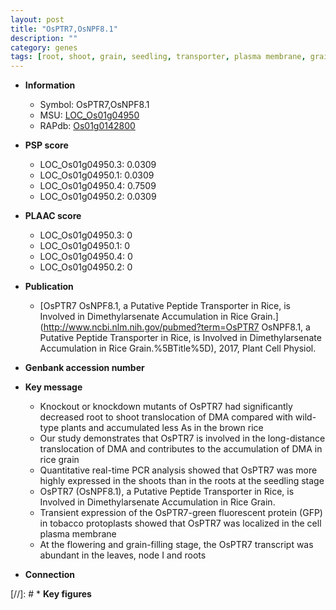 ```yaml
---
layout: post
title: "OsPTR7,OsNPF8.1"
description: ""
category: genes
tags: [root, shoot, grain, seedling, transporter, plasma membrane, grain-filling, node]
---
```


* **Information**  
    + Symbol: OsPTR7,OsNPF8.1  
    + MSU: [LOC_Os01g04950](http://rice.plantbiology.msu.edu/cgi-bin/ORF_infopage.cgi?orf=LOC_Os01g04950)  
    + RAPdb: [Os01g0142800](http://rapdb.dna.affrc.go.jp/viewer/gbrowse_details/irgsp1?name=Os01g0142800)  

* **PSP score**  
    + LOC_Os01g04950.3: 0.0309 
    + LOC_Os01g04950.1: 0.0309 
    + LOC_Os01g04950.4: 0.7509 
    + LOC_Os01g04950.2: 0.0309 

* **PLAAC score**  
    + LOC_Os01g04950.3: 0 
    + LOC_Os01g04950.1: 0 
    + LOC_Os01g04950.4: 0 
    + LOC_Os01g04950.2: 0 

* **Publication**  
    + [OsPTR7 OsNPF8.1, a Putative Peptide Transporter in Rice, is Involved in Dimethylarsenate Accumulation in Rice Grain.](http://www.ncbi.nlm.nih.gov/pubmed?term=OsPTR7 OsNPF8.1, a Putative Peptide Transporter in Rice, is Involved in Dimethylarsenate Accumulation in Rice Grain.%5BTitle%5D), 2017, Plant Cell Physiol.

* **Genbank accession number**  

* **Key message**  
    + Knockout or knockdown mutants of OsPTR7 had significantly decreased root to shoot translocation of DMA compared with wild-type plants and accumulated less As in the brown rice
    + Our study demonstrates that OsPTR7 is involved in the long-distance translocation of DMA and contributes to the accumulation of DMA in rice grain
    + Quantitative real-time PCR analysis showed that OsPTR7 was more highly expressed in the shoots than in the roots at the seedling stage
    + OsPTR7 (OsNPF8.1), a Putative Peptide Transporter in Rice, is Involved in Dimethylarsenate Accumulation in Rice Grain.
    + Transient expression of the OsPTR7-green fluorescent protein (GFP) in tobacco protoplasts showed that OsPTR7 was localized in the cell plasma membrane
    + At the flowering and grain-filling stage, the OsPTR7 transcript was abundant in the leaves, node I and roots

* **Connection**  

[//]: # * **Key figures**  


